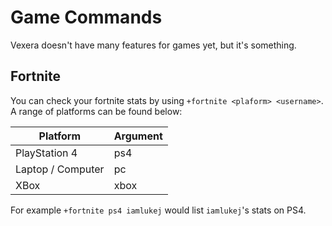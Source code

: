 # Game Commands
Vexera doesn't have many features for games yet, but it's something.

## Fortnite
You can check your fortnite stats by using `+fortnite <plaform> <username>`.  
A range of platforms can be found below:

Platform | Argument
-------- | -------
PlayStation 4 | ps4
Laptop / Computer | pc
XBox | xbox

For example `+fortnite ps4 iamlukej` would list `iamlukej`'s stats on PS4.